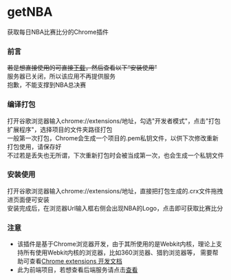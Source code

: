 # getNBA
获取每日NBA比赛比分的Chrome插件

### 前言
~~若是想直接使用的可直接[下载](https://raw.githubusercontent.com/xiolovelife/getNBA/master/runnable/getNBA.crx)，然后查看以下“安装使用”~~
<br>服务器已关闭，所以该应用不再提供服务<br>
抱歉，不能支撑到NBA总决赛

### 编译打包
打开谷歌浏览器输入chrome://extensions/地址，勾选"开发者模式"，点击"打包扩展程序"，选择项目的文件夹路径打包<br>
一般第一次打包，Chrome会生成一个项目的.pem私钥文件，以供下次修改重新打包使用，请保存好<br>
不过若是丢失也无所谓，下次重新打包时会被当成第一次，也会生成一个私钥文件

### 安装使用
打开谷歌浏览器输入chrome://extensions/地址，直接把打包生成的.crx文件拖拽进页面便可安装<br>
安装完成后，在浏览器Url输入框右侧会出现NBA的Logo，点击即可获取比赛比分

### 注意
* 该插件是基于Chrome浏览器开发，由于其所使用的是Webkit内核，理论上支持所有使用Webkit内核的浏览器，比如360浏览器、猎豹浏览器等，
需要帮助可查看[Chrome extensions 开发文档](https://feizhaojun.com/chrome-developer/extensions/)<br>
* 此为前端项目，若想查看后端服务请点击[查看](https://github.com/xiolovelife/nba)
